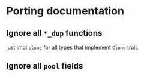 # Porting documentation

## Ignore all `*_dup` functions

just impl `clone` for all types that implement `Clone` trait.


## Ignore all `pool` fields
